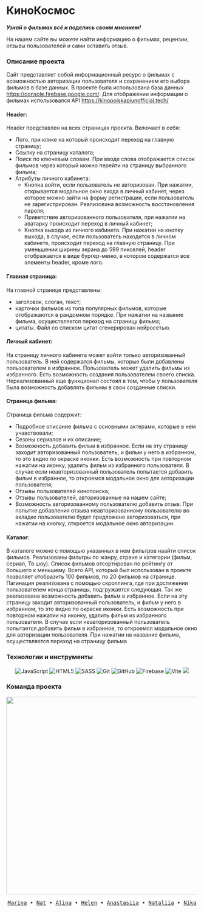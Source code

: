 # КиноКосмос

***Узнай о фильмах всё и поделись своим мнением!***


На нашем сайте вы можете найти информацию о фильмах, рецензии, отзывы пользователей и сами оставить отзыв.

###  Описание проекта
Сайт представляет собой информационный ресурс о фильмах с возможностью авторизации пользователя и сохранением его выбора фильмов в базе данных. 
В проекте была использована база данных https://console.firebase.google.com/. 
Для отображении информации о фильмах использовался API https://kinopoiskapiunofficial.tech/

#### Header:
Header представлен на всех страницах проекта. Включает в себя:
- Лого, при клике на который происходит переход на главную страницу;
- Ссылку на страницу каталога;
- Поиск по ключевым словам. При вводе слова отображается список фильмов через который можно перейти на страницу выбранного фильма;
- Атрибуты личного кабинета:
    - Кнопка войти, если пользователь не авторизован. При нажатии, открывается модальное окно входа в личный кабинет, через которое можно зайти на форму регистрации, если пользователь не зарегистрирован. Реализована возможность восстановления пароля;
    - Приветствие авторизованного пользователя, при нажатии на аватарку происходит переход в личный кабинет;
    - Кнопка выхода из личного кабинета. При нажатии на кнопку выхода, в случае, если пользователь находится в личном кабинете, происходит переход на главную страницу.
При уменьшении ширины экрана до 599 пикселей, header отображается в виде бургер-меню, в котором содержатся все элементы header, кроме лого.

#### Главная страница:
На главной странице представлены:
- заголовок, слоган, текст;
- карточки фильмов из топа популярных фильмов, которые отображаются в рандомном порядке. При нажатии на название фильма, осуществляется переход на страницу фильма;
- цитаты. Файл со списком цитат сгенерирован нейросетью.

#### Личный кабинет:
На страницу личного кабинета может войти только авторизованный пользователь. 
В ней содержатся фильмы, которые были добавлены пользователем в избранное. Пользователь может удалить фильмы из избранного.
Есть возможность создания пользователем своего списка. Нереализованный еще  функционал состоял в том, чтобы у пользователя была возможность добавлять фильмы в свои созданные списки.

#### Страница фильма:
Страница фильма содержит:
- Подробное описание фильма с основными актерами, которые в нем учавствовали;
- Сезоны сериалов и их описание;
- Возможность добавить фильм в избранное. Если на эту страницу заходит авторизованный пользователь, и фильм у него в избранном, то это видно по окраске иконки. Есть возможность при повторном нажатии на иконку, удалить фильм из избранного пользователя. В случае если неавторизованный пользователь попытается добавить фильм в избранное, то откроемся модальное окно для авторизации пользователя;
- Отзывы пользователей кинопоиска;
- Отзывы пользователей, авторизованные на нашем сайте;
- Возможность авторизованному пользователю добавить отзыв. При попытке добавления отзыва неавторизованному пользователю во вкладке пользователю будет предложено авторизоваться, при нажатии на кнопку, откроется модальное окно авторизации.

#### Каталог:
В каталоге можно с помощью указанных в нем фильтров наайти список фильмов. Реализованы фильтры по жанру, стране и категории (фильм, сериал, Тв шоу).
Список фильмов отсортирован по рейтингу от большего к меньшему.
Всего API, который был использован в проекте позволяет отобразить 100 фильмов, по 20 фильмов на странице. Пагинация реализована с помощью скроллинга, где при достижении пользователем конца страницы, подгружается следующая.
Так же реализована возможность добавить фильм в избранное. Если на эту страницу заходит авторизованный пользователь, и фильм у него в избранном, то это видно по окраске иконки. Есть возможность при повторном нажатии на иконку, удалить фильм из избранного пользователя. В случае если неавторизованный пользователь попытается добавить фильм в избранное, то откроемся модальное окно для авторизации пользователя.
При нажатии на название фильма, осуществляется переход на страницу фильма



### Технологии и инструменты

<div align="center">
    <img src="https://img.shields.io/badge/javascript-323330?style=for-the-badge&logo=javascript&logoColor=%23F7DF1E" alt="JavaScript"/>
    <img src="https://img.shields.io/badge/html5-E34F26?style=for-the-badge&logo=html5&logoColor=white" alt="HTML5"/>
    <img src="https://img.shields.io/badge/sass-CF649A?style=for-the-badge&logo=Sass&logoColor=white" alt="SASS"/>
    <img src="https://img.shields.io/badge/git-%23F05033?style=for-the-badge&logo=git&logoColor=white" alt="Git"/>
    <img src="https://img.shields.io/badge/github-121011?style=for-the-badge&logo=github&logoColor=white" alt="GitHub"/>
    <img src="https://img.shields.io/badge/Firebase-039BE5?style=for-the-badge&logo=Firebase&logoColor=white" alt="Firebase"/>
    <img src="https://img.shields.io/badge/vite-646CFF.svg?style=for-the-badge&logo=Vite&logoColor=white" alt="Vite"/>
    <a title="Kinopoisk Unofficial API" href="https://kinopoiskapiunofficial.tech/">
        <img src="https://img.shields.io/badge/api-1B1818?style=for-the-badge"/>
    </a>
</div>


### Команда проекта

<div align="center">
    <a href="https://github.com/MarinaIatsuk/F64_JS2_Project/graphs/contributors">
        <img src="https://contrib.rocks/image?repo=MarinaIatsuk/F64_JS2_Project" width="520"/>
    </a>
</div>




<p align="center">
  <samp>
    <a href="https://github.com/MarinaIatsuk">Marina</a> •
    <a href="https://github.com/fukuniji">Nat</a> •
    <a href="https://github.com/AlinaSun0201">Alina</a> •
    <a href="https://github.com/Chuchundra009">Helen</a> •
    <a href="https://github.com/Yanastya89">Anastasiia</a> •
    <a href="https://github.com/slastinatalia">Nataliia</a> •
    <a href="https://github.com/NikaAzizova">Nika</a>
  </samp>
</p>
